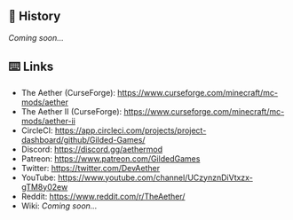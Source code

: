 ## :scroll: History
*Coming soon...*

## :keyboard: Links
* The Aether (CurseForge): https://www.curseforge.com/minecraft/mc-mods/aether
* The Aether II (CurseForge): https://www.curseforge.com/minecraft/mc-mods/aether-ii
* CircleCI: https://app.circleci.com/projects/project-dashboard/github/Gilded-Games/
* Discord: https://discord.gg/aethermod
* Patreon: https://www.patreon.com/GildedGames
* Twitter: https://twitter.com/DevAether
* YouTube: https://www.youtube.com/channel/UCzynznDiVtxzx-gTM8y02ew
* Reddit: https://www.reddit.com/r/TheAether/
* Wiki: *Coming soon...*
